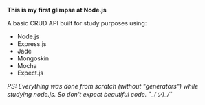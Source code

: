 **This is my first glimpse at Node.js**

A basic CRUD API built for study purposes using:

- Node.js
- Express.js
- Jade
- Mongoskin
- Mocha
- Expect.js

*PS: Everything was done from scratch (without "generators") while studying node.js. So don't expect beautiful code. ¯\_(ツ)_/¯*
